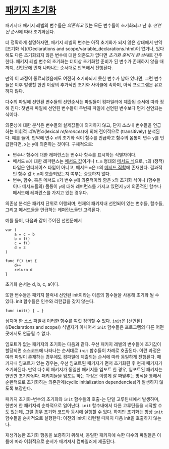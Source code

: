 # [패키지 초기화](#package-initialization)

패키지내 패키지 레벨의 변수들은 *의존하고* 있는 모든 변수들이 초기화되고 난 후 *선언된 순서*에 따라 초기화된다.

더 정확하게 설명하자면, 패키지 레벨의 변수는 아직 초기화가 되지 않은 상태에서 만약 [초기화 식](/Declarations and scope/variable_declarations.html)이 없거나, 있다해도 다른 초기화되지 않은 변수에 대한 의존도가 없다면 *초기화 준비가 된 상태*로 간주한다. 패키지 레벨 변수의 초기화는 더이상 초기화할 준비가 된 변수가 존재하지 않을 때까지, 선언문에 먼저 나타나는 순서대로 반복해서 진행된다.

만약 이 과정이 종료되었음에도 여전히 초기화되지 못한 변수가 남아 있다면, 그런 변수들은 이후 발생할 한번 이상의 추가적인 초기화 사이클에 속하며, 아직 프로그램은 유효하지 않다.

다수의 파일에 선언된 변수들의 선언순서는 파일들이 컴파일러에 제출된 순서에 따라 정해 진다: 첫번째 파일에 선언된 변수들이 두번째 파일에 선언된 변수보다 먼저 선언되는 식이다.

의존성에 대한 분석은 변수들의 실제값들에 의지하지 않고, 단지 소스내 변수들을 언급하는 어휘적 *레퍼런스*(lexical *references*)에 의해 전이적으로 (transitively) 분석된다. 예를 들어, 만약에 변수 x의 초기화 식이 함수를 언급하고 함수의 몸통이 변수 y를 언급한다면, x는 y에 의존하는 것이다. 구체적으로:

  * 변수나 함수에 대한 레퍼런스는 변수나 함수를 표시하는 식별자이다.
  * 메서드 `m`에 대한 레퍼런스는 [메서드 값](/Expressions/method_values.html)이거나 `t.m` 형태의 [메서드 식](/Expressions/method_expressions.html)으로, `t`의 (정적) 타입은 인터페이스 타입이 아니고, 메서드 `m`은 `t`의 [메서드 집합](/Types/method_sets.html)에 존재한다. 결과적인 함수 값 `t.m`이 호출되었는지 여부는 중요하지 않다.
  * 변수, 함수, 혹은 메서드 `x`가 변수 `y`에 의존적이라 함은 `x`의 초기화 식이나 (함수들이나 메서드들의) 몸통이 `y`에 대해 레퍼런스를 가지고 있던지 `y`에 의존적인 함수나 메서드에 레퍼런스를 가지고 있는 경우다.

의존성 분석은 패키지 단위로 이행되며; 현재의 패키지내 선언되어 있는 변수들, 함수들, 그리고 메서드들을 언급하는 레퍼런스들만 고려된다.

예를 들어, 다음과 같이 주어진 선언문에서

```
var (
    a = c + b
    b = f()
    c = f()
    d = 3
)

func f() int {
    d++
    return d
}
```

초기화 순서는 d, b, c, a이다.

또한 변수들은 패키지 블럭내 선언된 init이라는 이름의 함수들을 사용해 초기화 될 수 있다. init 함수들은 인수와 리턴값을 갖지 않는다.

```
func init() { … }
```

심지어 한 소스 파일내 이러한 함수를 여럿 정의할 수 있다. `init`은 [선언된](/Declarations and scope/) 식별자가 아니어서 `init` 함수들은 프로그램의 다른 어떤 곳에서도 언급될 수 없다.

임포트가 없는 패키지의 초기화는 다음과 같다. 우선 패키지 레벨의 변수들에 초기값이 할당되면 소스코드에 나타나는 순서대로 `init` 함수들이 차례로 호출된다. 이런 과정은 여러 파일이 존재하는 경우에도 컴파일에 제출되는 순서에 따라 동일하게 진행된다. 패키지내 임포트가 있는 경우는, 우선 임포트된 패키지가 먼저 초기화된 후 현재 패키지가 초기화된다. 만약 다수의 패키지가 동일한 패키지를 임포트 한 경우, 임포트된 패키지는 한번만 초기화된다. 패키지들을 임포트 하는 과정은 이렇게 잘 짜맞추는 방식을 통해서 순환적으로 초기화하는 의존관계(cyclic initialization dependencies)가 발생하지 않도록 보장한다.

패키지 초기화-변수의 초기화와 `init` 함수들의 호출-는 단일 고루틴내에서 발생하며, 한번에 한 패키지씩 순차적으로 일어난다. `init` 함수내에서 다른 고루틴들을 시작할 수도 있는데, 그럴 경우 초기화 코드와 동시에 실행할 수 있다. 하지만 초기화는 항상 `init` 함수들을 순차적으로 실행한다: 이전의 init이 리턴될 때까지 다음 init을 호출하지 않는다.

재생가능한 초기화 행동을 보증하기 위해서, 동일한 패키지에 속한 다수의 파일들은 이름에 따라 어휘적으로 순서가 매겨져서 컴파일러에 제출된다.
